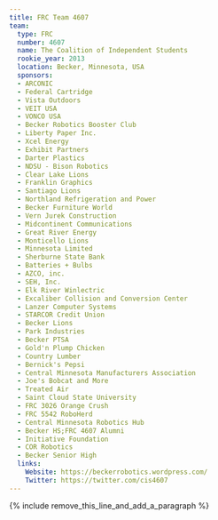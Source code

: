 ```yaml
---
title: FRC Team 4607
team:
  type: FRC
  number: 4607
  name: The Coalition of Independent Students
  rookie_year: 2013
  location: Becker, Minnesota, USA
  sponsors:
  - ARCONIC
  - Federal Cartridge
  - Vista Outdoors
  - VEIT USA
  - VONCO USA
  - Becker Robotics Booster Club
  - Liberty Paper Inc.
  - Xcel Energy
  - Exhibit Partners
  - Darter Plastics
  - NDSU - Bison Robotics
  - Clear Lake Lions
  - Franklin Graphics
  - Santiago Lions
  - Northland Refrigeration and Power
  - Becker Furniture World
  - Vern Jurek Construction
  - Midcontinent Communications
  - Great River Energy
  - Monticello Lions
  - Minnesota Limited
  - Sherburne State Bank
  - Batteries + Bulbs
  - AZCO, inc.
  - SEH, Inc.
  - Elk River Winlectric
  - Excaliber Collision and Conversion Center
  - Lanzer Computer Systems
  - STARCOR Credit Union
  - Becker Lions
  - Park Industries
  - Becker PTSA
  - Gold'n Plump Chicken
  - Country Lumber
  - Bernick's Pepsi
  - Central Minnesota Manufacturers Association
  - Joe's Bobcat and More
  - Treated Air
  - Saint Cloud State University
  - FRC 3026 Orange Crush
  - FRC 5542 RoboHerd
  - Central Minnesota Robotics Hub
  - Becker HS;FRC 4607 Alumni
  - Initiative Foundation
  - COR Robotics
  - Becker Senior High
  links:
    Website: https://beckerrobotics.wordpress.com/
    Twitter: https://twitter.com/cis4607
---
```


{% include remove_this_line_and_add_a_paragraph %}